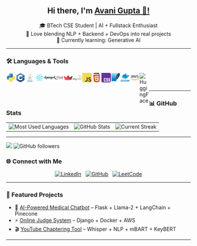 <h2 align="center">
  Hi there, I'm <a href="https://github.com/avanigupta06">Avani Gupta 👋!</a>
</h2>

<p align="center">
  🎓 BTech CSE Student | AI + Fullstack Enthusiast <br/>
  💬 Love blending NLP + Backend + DevOps into real projects <br/>
  🔭 Currently learning: Generative AI
</p>

---

### 🛠️ Languages & Tools

<img align="left" alt="Python" width="26px" src="https://raw.githubusercontent.com/github/explore/main/topics/python/python.png" />
<img align="left" alt="C++" width="26px" src="https://raw.githubusercontent.com/github/explore/main/topics/cpp/cpp.png" />
<img align="left" alt="Java" width="26px" src="https://raw.githubusercontent.com/github/explore/main/topics/java/java.png" />
<img align="left" alt="React" width="26px" src="https://raw.githubusercontent.com/github/explore/main/topics/react/react.png" />
<img align="left" alt="Django" width="26px" src="https://raw.githubusercontent.com/github/explore/main/topics/django/django.png" />
<img align="left" alt="Flask" width="26px" src="https://raw.githubusercontent.com/github/explore/main/topics/flask/flask.png" />
<img align="left" alt="Streamlit" width="26px" src="https://raw.githubusercontent.com/github/explore/main/topics/streamlit/streamlit.png" />
<img align="left" alt="SQL" width="26px" src="https://raw.githubusercontent.com/devicons/devicon/master/icons/mysql/mysql-original-wordmark.svg" />
<img align="left" alt="JavaScript" width="26px" src="https://raw.githubusercontent.com/github/explore/main/topics/javascript/javascript.png" />
<img align="left" alt="HTML5" width="26px" src="https://raw.githubusercontent.com/github/explore/main/topics/html/html.png" />
<img align="left" alt="CSS3" width="26px" src="https://raw.githubusercontent.com/github/explore/main/topics/css/css.png" />
<img align="left" alt="SQLite" width="26px" src="https://raw.githubusercontent.com/github/explore/main/topics/sqlite/sqlite.png" />
<img align="left" alt="Docker" width="26px" src="https://raw.githubusercontent.com/github/explore/main/topics/docker/docker.png" />
<img align="left" alt="AWS" width="26px" src="https://raw.githubusercontent.com/github/explore/main/topics/aws/aws.png" />
<img align="left" alt="HuggingFace" width="26px" src="https://huggingface.co/front/assets/huggingface_logo.svg" />
<br/><br/>

---

### 📊 GitHub Stats

<table align="center">
  <tr>
    <td align="center"><img src="https://github-readme-stats.vercel.app/api/top-langs?username=avanigupta06&show_icons=true&locale=en&layout=compact&theme=radical" width="350" alt="Most Used Languages" /></td>
    <td align="center"><img src="https://github-readme-stats.vercel.app/api?username=avanigupta06&show_icons=true&locale=en&theme=radical" width="400" alt="GitHub Stats" /></td>
    <td align="center"><img src="https://github-readme-streak-stats.herokuapp.com/?user=avanigupta06&theme=radical" width="400" alt="Current Streak" /></td>
  </tr>
</table>

---
![](https://komarev.com/ghpvc/?username=avanigupta06&color=orange)
![GitHub followers](https://img.shields.io/github/followers/avanigupta06?style=social)

### 🌐 Connect with Me

<p align="center">
  <a href="https://www.linkedin.com/in/avani-gupta06/"><img alt="LinkedIn" width="26px" src="https://cdn.jsdelivr.net/npm/simple-icons@v3/icons/linkedin.svg" /></a>
  &nbsp;
  <a href="https://github.com/avanigupta06"><img alt="GitHub" width="26px" src="https://cdn.jsdelivr.net/npm/simple-icons@v3/icons/github.svg" /></a>
  &nbsp;
  <a href="https://leetcode.com/u/avani_gupta06/"><img alt="LeetCode" width="26px" src="https://cdn.jsdelivr.net/npm/simple-icons@v3/icons/leetcode.svg" /></a>
</p>

---
### 🚀 Featured Projects
- 📖 [AI-Powered Medical Chatbot](https://github.com/avanigupta06/medical-chatbot) – Flask + Llama-2 + LangChain + Pinecone  
- ⚡ [Online Judge System](https://github.com/avanigupta06/oj-system) – Django + Docker + AWS  
- 🎬 [YouTube Chaptering Tool](https://github.com/avanigupta06/youtube-chaptering) – Whisper + NLP + mBART + KeyBERT  
---

<!--
**avanigupta06/avanigupta06** is a ✨ _special_ ✨ repository because its `README.md` (this file) appears on your GitHub profile.
-->

